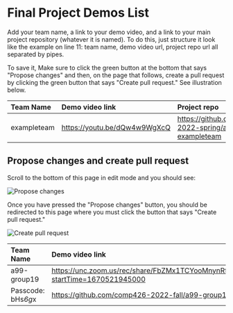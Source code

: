 # Final Project Demos List

Add your team name, a link to your demo video, and a link to your main project repository (whatever it is named).
To do this, just structure it look like the example on line 11: team name, demo video url, project repo url all separated by pipes.

To save it, Make sure to click the green button at the bottom that says "Propose changes" and then, on the page that follows, create a pull request by clicking the green button that says "Create pull request."
See illustration below.

| Team Name | Demo video link | Project repo | 
|:--- |:--- |:--- |
| exampleteam | https://youtu.be/dQw4w9WgXcQ | https://github.com/comp426-2022-spring/a99-exampleteam |

## Propose changes and create pull request

Scroll to the bottom of this page in edit mode and you should see: 

![Propose changes](https://user-images.githubusercontent.com/2459227/161869759-dc655119-5a19-4459-a3b9-7621d1c3e865.png)

Once you have pressed the "Propose changes" button, you should be redirected to this page where you must click the button that says "Create pull request."

![Create pull request](https://user-images.githubusercontent.com/2459227/161869772-c1fbd6d5-fa7e-43f0-8827-2ea2e07ec082.png)


| Team Name | Demo video link | Project repo | 
|:--- |:--- |:--- |
| a99-group19 | https://unc.zoom.us/rec/share/FbZMx1TCYooMnynRfpvzo0k9C7Aqs_WfOdLgzmtGvnT63_VmKEoRLNUL6iH75NQ.y03kZzemvKikiJW0?startTime=1670521945000
Passcode: bHs*6g*x | https://github.com/comp426-2022-fall/a99-group19 |
